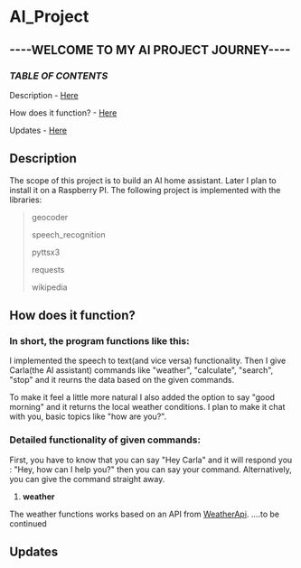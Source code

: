 # AI_Project
## **----WELCOME TO MY AI PROJECT JOURNEY----**

### _TABLE OF CONTENTS_
Description - [Here](https://github.com/S1LV10-302/AI_Project/edit/main/README.md#description)

How does it function? - [Here](https://github.com/S1LV10-302/AI_Project/edit/main/README.md#how-does-it-function)

Updates - [Here](https://github.com/S1LV10-302/AI_Project/edit/main/README.md#updates)

## Description
The scope of this project is to build an AI home assistant.
Later I plan to install it on a Raspberry PI.
The following project is implemented with the libraries:

> geocoder
> 
> speech_recognition
> 
> pyttsx3
> 
> requests
> 
> wikipedia

## How does it function?
### **In short, the program functions like this:**

I implemented the speech to text(and vice versa) functionality. Then I give Carla(the AI assistant) commands like "weather", "calculate", "search", "stop" and it reurns the data based on the given commands. 

To make it feel a little more natural I also added the option to say "good morning" and it returns the local weather conditions.
I plan to make it chat with you, basic topics like "how are you?".

### **Detailed functionality of given commands:**
First, you have to know that you can say "Hey Carla" and it will respond you : "Hey, how can I help you?" then you can say your command. Alternatively, you can give the command straight away.

1) **weather**

The weather functions works based on an API from [WeatherApi](https://www.weatherapi.com/).
....to be continued



## Updates
